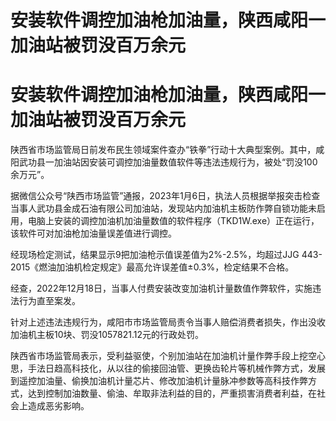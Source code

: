 # 安装软件调控加油枪加油量，陕西咸阳一加油站被罚没百万余元

# 安装软件调控加油枪加油量，陕西咸阳一加油站被罚没百万余元

陕西省市场监管局日前发布民生领域案件查办“铁拳”行动十大典型案例。其中，咸阳武功县一加油站因安装可调控加油量数值软件等违法违规行为，被处“罚没100余万元”。

据微信公众号“陕西市场监管”通报，2023年1月6日，执法人员根据举报突击检查当事人武功县金成石油有限公司加油站，发现站内加油机主板防作弊自锁功能未启用，电脑上安装的调控加油机加油量数值的软件程序（TKD1W.exe）正在运行，该软件可对加油枪加油量误差值进行调控。

经现场检定测试，结果显示9把加油枪示值误差值为2%-2.5%，均超过JJG 443-2015《燃油加油机检定规定》最高允许误差值±0.3%，检定结果不合格。

经查，2022年12月18日，当事人付费安装改变加油机计量数值作弊软件，实施违法行为直至案发。

针对上述违法违规行为，咸阳市市场监管局责令当事人赔偿消费者损失，作出没收加油机主板10块、罚没1057821.12元的行政处罚。

陕西省市场监管局表示，受利益驱使，个别加油站在加油机计量作弊手段上挖空心思，手法日趋高科技化，从以往的偷接回油管、更换齿轮片等机械作弊方式，发展到遥控加油量、偷换加油机计量芯片、修改加油机计量脉冲参数等高科技作弊方式，达到控制加油数量、偷油、牟取非法利益的目的，严重损害消费者利益，在社会上造成恶劣影响。

